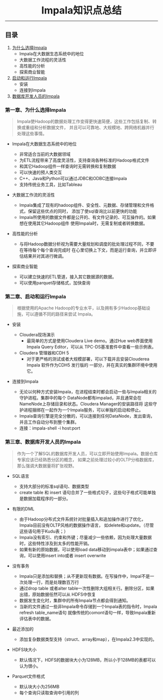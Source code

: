 <div align="center"> <font size="6"> <b> Impala知识点总结 </b> </font></div>

---

## 目录
1. [为什么选择Impala](#第一章、为什么选择impala)
    + Impala在大数据生态系统中的地位
    + 大数据工作流程的灵活性
    + 高性能的分析
    + 探索商业智能
2. [启动和运行Impala](#第二章、启动和运行impala)
    + 安装
    + 连接到Impala
3. [数据库开发人员的Impala](#第三章、数据库开发人员的impala)


[//]: 分页

<div style="page-break-after: always;"></div>



### 第一章、为什么选择Impala

>   Impala使Hadoop的数据处理工作变得更快速简便，这些工作包括复制、转换或重组和分析数据文件，
>   并且可以可靠地、大规模地、跨网络机器并行处理这些事情。


+ Impala在大数据生态系统中的地位
    + 非常适合当前的大数据领域
    + 为ETL流程带来了高度灵活性，支持查询各种标准的Hadoop格式文件
    + 和其它Hadoop组件一样查询时无需转换和复制数据
    + 可以快速的预人类交互
    + C++、Java和Python可以通过JDBC和ODBC连接Impala
    + 支持传统业务工具，比如Tableau
    
+ 大数据工作流的灵活性
    + Impala集成了现有的hadoop组件、安全性、元数据、存储管理和文件格式，保留这些优点的同时，
    添加了使sql查询比以前更快的功能
    + Impala所使用的数据文件都是公开的、有文件记录的、可互操作的。如果想在使用其它Hadoop组件
    使用Impala时，无需复制或者转换数据。

+ 高性能的分析
    + 与将Hadoop数据分析视为需要大量规划和调度的批处理过程不同，不要在等待每个每个查询完成时
    在心里切换上下文，而是运行查询，并立即评估结果并对其进行微调。
    
+ 探索商业智能
    + 可以建立快速的ETL管道，接入其它数据源的数据。
    + 可以使用parquet存储格式，加快查询



### 第二章、启动和运行Impala

>   根据使用的Apache Hadoop的专业水平，以及拥有多少Hadoop基础设施，可以遵循不同的路径来尝试
>   Impala。

+ 安装
    + Cloudera现场演示
        + 最简单的方式是使用Cloudera Live demo。通过Hue web界面使用Impala Query Editor，可以从
        TPC-DS基准套件中查看一些示例表。
    + Cloudera 管理器和CDH 5
        + 对于更严格的测试或者大规模部署，可以下载并且安装Clouderea Impala 软件作为CDH5 发行版的
            一部分，并在真实的集群环境中使用它。
    
+ 连接到Impala
    + 无论以何种方式安装Impala，在进程结束时都会启动一些与Impala相关的守护进程。集群中的每个
    DataNode都有impalad，并且通常会在NameNode上存储目录和状态。Cloudera Manager的安装路径将
    这些守护进程捆绑在一起作为一个Impala服务，可以单独的启动和停止。
    + Impala查询引擎是完全分散的，可以连接到任何DataNode，发出查询，并且工作自动分布到整个集群。
    + 连接：impala-shell -i host:port
    
    
### 第三章、数据库开发人员的Impala

>   作为一个了解SQL的数据库开发人员，可以立即开始使用Impala。数据仓库专家应该已经熟悉分区的概念，
    如果之前处理过较小的OLTP分格数据库，那么强调大数据量将扩张视野。

+ SQL语言
    + 支持大部分的标准sql语句、数据类型
    + create table 和 insert 语句合并了一些格式句子，这些句子格式可能单独是数据加载程序的一部分。
    
+ 有限的DML
    + 由于Hadoop分布式文件系统针对批量插入和追加操作进行了优化，Impala目前没有OLTP风格的数据操作语言，
    如delete和update。（尽管这些语句用于Kudu表；）
    + Impala没有索引、约束和外键；尽量减少一些依赖，因为处理大量数据时，这些特性涉及到太多的性能开销。
    + 如果有新的原始数据，可以使用load data移动到impala表中；如果通过查询，可以使用insert into或者
    insert overwrite
    
+ 没有事务
    + Impala只是添加和替换；从不更新现有数据。在写操作中，Impal不是一次处理一行，而是处理数百万行
    + 通过drop table 或者alter table一次性删除大组相关行。删除分区，如果出错，原始数据任然可以从
        HDFS中恢复
    + 数据发生变化时，集群中的所有Impala节点都会得到通知。
    + 当新的文件通过一些非Impala命令存储到一个Impala表的指令时，Impala refresh table_name语句
        就像传统的comont语句一样，导致Impala重新评估表中的数据。
        
+ 最近添加的
    + 添加复杂数据类型支持（struct、array和map），在Impala2.3中实现的。
    
+ HDFS块大小
    + 默认情况下，HDFS的数据块大小为128MB，所以小于128MB的表都可以认为很小。

+ Parquet文件格式
    + 默认块大小为256MB
    + 每个查询只读取查询中引用的列
    
